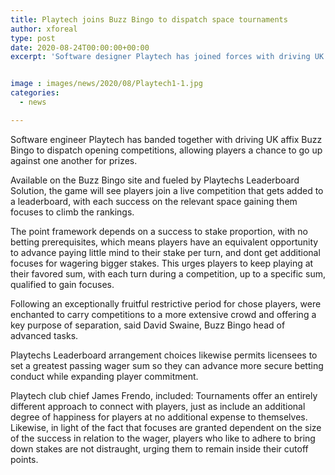 ```yaml
---
title: Playtech joins Buzz Bingo to dispatch space tournaments
author: xforeal 
type: post
date: 2020-08-24T00:00:00+00:00
excerpt: 'Software designer Playtech has joined forces with driving UK affix Buzz Bingo to dispatch opening competitions, allowing players a chance to go up against one another for prizes '


image : images/news/2020/08/Playtech1-1.jpg
categories:
  - news

---
```

Software engineer Playtech has banded together with driving UK affix Buzz Bingo to dispatch opening competitions, allowing players a chance to go up against one another for prizes. 

Available on the Buzz Bingo site and fueled by Playtechs Leaderboard Solution, the game will see players join a live competition that gets added to a leaderboard, with each success on the relevant space gaining them focuses to climb the rankings. 

The point framework depends on a success to stake proportion, with no betting prerequisites, which means players have an equivalent opportunity to advance paying little mind to their stake per turn, and dont get additional focuses for wagering bigger stakes. This urges players to keep playing at their favored sum, with each turn during a competition, up to a specific sum, qualified to gain focuses. 

Following an exceptionally fruitful restrictive period for chose players, were enchanted to carry competitions to a more extensive crowd and offering a key purpose of separation, said David Swaine, Buzz Bingo head of advanced tasks. 

Playtechs Leaderboard arrangement choices likewise permits licensees to set a greatest passing wager sum so they can advance more secure betting conduct while expanding player commitment. 

Playtech club chief James Frendo, included: Tournaments offer an entirely different approach to connect with players, just as include an additional degree of happiness for players at no additional expense to themselves. Likewise, in light of the fact that focuses are granted dependent on the size of the success in relation to the wager, players who like to adhere to bring down stakes are not distraught, urging them to remain inside their cutoff points.